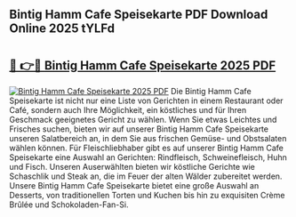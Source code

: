 ## Bintig Hamm Cafe Speisekarte PDF Download Online 2025 tYLFd

# <h2><a href="http://gca52l.nevu.top/?p=Bintig+Hamm+Cafe+Speisekarte">🔗 👉🔴 Bintig Hamm Cafe Speisekarte 2025 PDF</a></h2>

[![Bintig Hamm Cafe Speisekarte 2025 PDF](https://i.imgur.com/dBaPXMq.png)](http://gca52l.nevu.top/?p=Bintig+Hamm+Cafe+Speisekarte)
Die Bintig Hamm Cafe Speisekarte ist nicht nur eine Liste von Gerichten in einem Restaurant oder Café, sondern auch Ihre Möglichkeit, ein köstliches und für Ihren Geschmack geeignetes Gericht zu wählen. Wenn Sie etwas Leichtes und Frisches suchen, bieten wir auf unserer Bintig Hamm Cafe Speisekarte unseren Salatbereich an, in dem Sie aus frischen Gemüse- und Obstsalaten wählen können. Für Fleischliebhaber gibt es auf unserer Bintig Hamm Cafe Speisekarte eine Auswahl an Gerichten: Rindfleisch, Schweinefleisch, Huhn und Fisch. Unseren Auserwählten bieten wir köstliche Gerichte wie Schaschlik und Steak an, die im Feuer der alten Wälder zubereitet werden. Unsere Bintig Hamm Cafe Speisekarte bietet eine große Auswahl an Desserts, von traditionellen Torten und Kuchen bis hin zu exquisiten Crème Brûlée und Schokoladen-Fan-Si.
